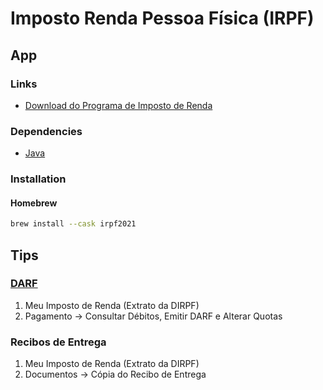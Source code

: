 # Imposto Renda Pessoa Física (IRPF)

<!--
https://www.youtube.com/watch?v=cJxNSXgPVsc
-->

## App

### Links

- [Download do Programa de Imposto de Renda](https://gov.br/receitafederal/pt-br/centrais-de-conteudo/download/pgd/dirpf)

### Dependencies

- [Java](/java.md)

### Installation

#### Homebrew

```sh
brew install --cask irpf2021
```

## Tips

### [DARF](https://cav.receita.fazenda.gov.br/autenticacao/login)

1. Meu Imposto de Renda (Extrato da DIRPF)
2. Pagamento -> Consultar Débitos, Emitir DARF e Alterar Quotas

### Recibos de Entrega

1. Meu Imposto de Renda (Extrato da DIRPF)
2. Documentos -> Cópia do Recibo de Entrega

<!--
https://bradescoseguros.com.br/clientes/produtos/plano-saude/servicos/extrato-IRPF-ex-segurados
https://amil.com.br/beneficiario/#/imposto-de-renda
-->
